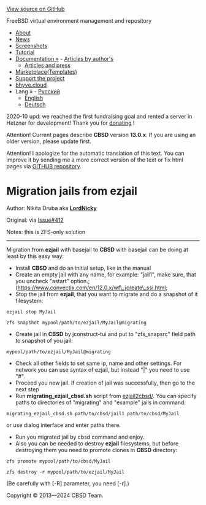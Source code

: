 [View source on GitHub](https://github.com/cbsd/cbsd)

FreeBSD virtual environment management and repository

- [About](http://www.convectix.com/en/about.html)
- [News](http://www.convectix.com/en/news.html)
- [Screenshots](http://www.convectix.com/en/screenshots.html)
- [Tutorial](http://www.convectix.com/en/tutorial.html)
- [Documentation »](http://www.convectix.com/en/docs.html)  - [Articles by author's](http://www.convectix.com/en/articles.html)
  - [Articles and press](http://www.convectix.com/en/press.html)
- [Marketplace(Templates)](https://marketplace.convectix.com)
- [Support the project](http://www.convectix.com/en/donate.html)
- [bhyve.cloud](http://www.convectix.com/en/bhyve-cloud.html)
- Lang »  - [Русский](http://www.convectix.com/ru/13.0.x/ezjail2cbsd_ssi.html)
  - [English](http://www.convectix.com/en/13.0.x/ezjail2cbsd_ssi.html)
  - [Deutsch](http://www.convectix.com/de/13.0.x/ezjail2cbsd_ssi.html)

2020-10 upd: we reached the first fundraising goal and rented a server in Hetzner for development! Thank you for [donating](https://www.patreon.com/clonos) !

Attention! Current pages describe **CBSD** version **13.0.x**. If you are using an older version, please update first.

Attention! I apologize for the automatic translation of this text. You can improve it by sending me a more correct version of the text or fix html pages via [GITHUB repository](https://github.com/cbsd/cbsd-wwwdoc).

# Migration jails from ezjail

Author: Nikita Druba aka **[LordNicky](https://github.com/cbsd/cbsd/issues/412)**

Original: via [Issue#412](https://github.com/cbsd/cbsd/issues/412)

Notes: this is ZFS-only solution

* * *

Migration from **ezjail** with basejail to **CBSD** with basejail can be doing at least by this easy way:

- Install **CBSD** and do an initial setup, like in the manual
- Create an empty jail with any name, for example: "jail1", make sure, that you uncheck "astart" option.; (https://www.convectix.com/en/12.0.x/wf\_jcreate\_ssi.html;
- Stop the jail from **ezjail**, that you want to migrate and do a snapshot of it filesystem:


```
ezjail stop MyJail
```



```
zfs snapshot mypool/path/to/ezjail/MyJail@migrating
```

- Create jail in **CBSD** by jconstruct-tui and put to "zfs\_snapsrc" field path to snapshot of you jail:


```
mypool/path/to/ezjail/MyJail@migrating
```

- Check all other fields to set same ip, name and other settings. For network you can use syntax of ezjail, but instead "\|" you need to use "#".
- Proceed you new jail. If creation of jail was successfully, then go to the next step
- Run **migrating\_ezjail\_cbsd.sh** script from [ezjail2cbsd/](https://github.com/cbsd/cbsd_useful_stuff/tree/master/ezjail2cbsd). You can specify paths to directories of "migrating" and "example" jails in command:


```
migrating_ezjail_cbsd.sh path/to/cbsd/jail1 path/to/cbsd/MyJail
```


or use dialog interface and enter paths there.
- Run you migrated jail by cbsd command and enjoy.
- Also you can be needed to destroy **ezjail** filesystems, but before destroying them you need to promote clones in **CBSD** directory:

```
zfs promote mypool/path/to/cbsd/MyJail
```

```
zfs destroy -r mypool/path/to/ezjail/MyJail
```

(Be carefully with \[-R\] parameter, you need \[-r\].)

Copyright © 2013—2024 CBSD Team.

